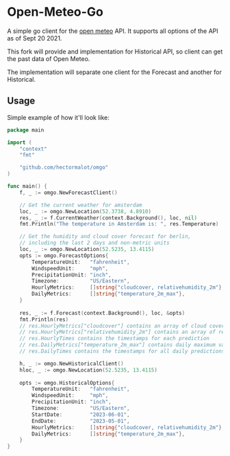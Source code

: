 # Open-Meteo-Go

A simple go client for the [open meteo](https://open-meteo.com) API. It supports all options of the API as of Sept 20 2021.

This fork will provide and implementation for Historical API, so client can get the past data of Open Meteo.

The implementation will separate one client for the Forecast and another for Historical.

## Usage

Simple example of how it'll look like:

```go
package main

import (
	"context"
	"fmt"

	"github.com/hectormalot/omgo"
)

func main() {
	f, _ := omgo.NewForecastClient()

	// Get the current weather for amsterdam
	loc, _ := omgo.NewLocation(52.3738, 4.8910)
	res, _ := f.CurrentWeather(context.Background(), loc, nil)
	fmt.Println("The temperature in Amsterdam is: ", res.Temperature)

	// Get the humidity and cloud cover forecast for berlin, 
	// including the last 2 days and non-metric units
	loc, _ := omgo.NewLocation(52.5235, 13.4115)
	opts := omgo.ForecastOptions{
		TemperatureUnit:   "fahrenheit",
		WindspeedUnit:     "mph",
		PrecipitationUnit: "inch",
		Timezone:          "US/Eastern",
		HourlyMetrics:     []string{"cloudcover, relativehumidity_2m"},
		DailyMetrics:      []string{"temperature_2m_max"},
	}
	
	res, _ := f.Forecast(context.Background(), loc, &opts)
	fmt.Println(res)
	// res.HourlyMetrics["cloudcover"] contains an array of cloud coverage predictions
	// res.HourlyMetrics["relativehumidity_2m"] contains an array of relative humidity predictions
	// res.HourlyTimes contains the timestamps for each prediction
	// res.DailyMetrics["temperature_2m_max"] contains daily maximum values for the temperature_2m metric
	// res.DailyTimes contains the timestamps for all daily predictions

	h, _ := omgo.NewHistoricalClient()
	hloc, _ := omgo.NewLocation(52.5235, 13.4115)
	
	opts := omgo.HistoricalOptions{
		TemperatureUnit:   "fahrenheit",
		WindspeedUnit:     "mph",
		PrecipitationUnit: "inch",
		Timezone:          "US/Eastern",
		StartDate:         "2023-06-01",
		EndDate:           "2023-05-01",
		HourlyMetrics:     []string{"cloudcover, relativehumidity_2m"},
		DailyMetrics:      []string{"temperature_2m_max"},
	}
}


```
